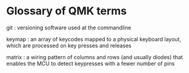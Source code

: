 # Glossary of QMK terms

git
: versioning software used at the commandline

keymap
: an array of keycodes mapped to a physical keyboard layout, which are processed on key presses and releases

matrix
: a wiring pattern of columns and rows (and usually diodes) that enables the MCU to detect keypresses with a fewer number of pins